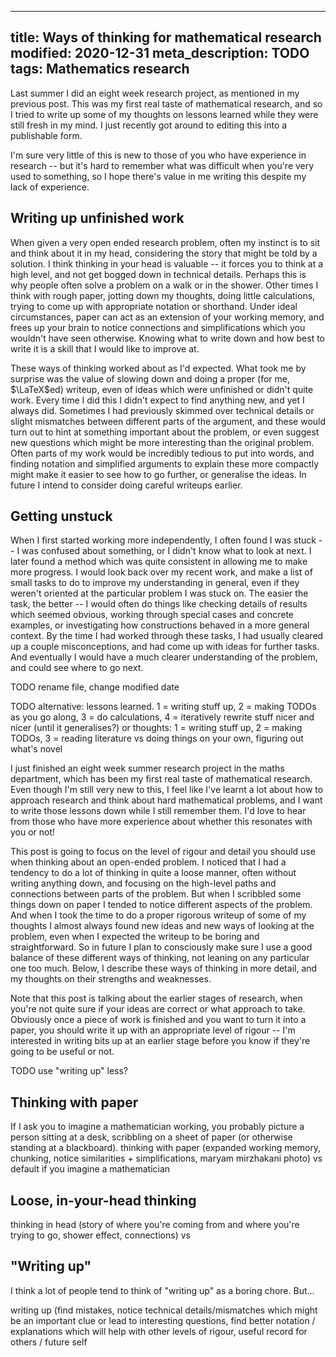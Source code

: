 ----
title: Ways of thinking for mathematical research
modified: 2020-12-31
meta_description: TODO
tags: Mathematics research
----

Last summer I did an eight week research project, as mentioned in my previous post. This was my first real taste of mathematical research, and so I tried to write up some of my thoughts on lessons learned while they were still fresh in my mind. I just recently got around to editing this into a publishable form.

I'm sure very little of this is new to those of you who have experience in research -- but it's hard to remember what was difficult when you're very used to something, so I hope there's value in me writing this despite my lack of experience.

## Writing up unfinished work

When given a very open ended research problem, often my instinct is to sit and think about it in my head, considering the story that might be told by a solution. I think thinking in your head is valuable -- it forces you to think at a high level, and not get bogged down in technical details. Perhaps this is why people often solve a problem on a walk or in the shower. Other times I think with rough paper, jotting down my thoughts, doing little calculations, trying to come up with appropriate notation or shorthand. Under ideal circumstances, paper can act as an extension of your working memory, and frees up your brain to notice connections and simplifications which you wouldn't have seen otherwise. Knowing what to write down and how best to write it is a skill that I would like to improve at.

These ways of thinking worked about as I'd expected. What took me by surprise was the value of slowing down and doing a proper (for me, $\LaTeX$ed) writeup, even of ideas which were unfinished or didn't quite work. Every time I did this I didn't expect to find anything new, and yet I always did. Sometimes I had previously skimmed over technical details or slight mismatches between different parts of the argument, and these would turn out to hint at something important about the problem, or even suggest new questions which might be more interesting than the original problem. Often parts of my work would be incredibly tedious to put into words, and finding notation and simplified arguments to explain these more compactly might make it easier to see how to go further, or generalise the ideas. In future I intend to consider doing careful writeups earlier.

## Getting unstuck

When I first started working more independently, I often found I was stuck -- I was confused about something, or I didn't know what to look at next. I later found a method which was quite consistent in allowing me to make more progress. I would look back over my recent work, and make a list of small tasks to do to improve my understanding in general, even if they weren't oriented at the particular problem I was stuck on. The easier the task, the better -- I would often do things like checking details of results which seemed obvious, working through special cases and concrete examples, or investigating how constructions behaved in a more general context. By the time I had worked through these tasks, I had usually cleared up a couple misconceptions, and had come up with ideas for further tasks. And eventually I would have a much clearer understanding of the problem, and could see where to go next.

TODO rename file, change modified date

TODO alternative: lessons learned. 1 = writing stuff up, 2 = making TODOs as you go along, 3 = do calculations, 4 = iteratively rewrite stuff nicer and nicer (until it generalises?)
or thoughts: 1 = writing stuff up, 2 = making TODOs, 3 = reading literature vs doing things on your own, figuring out what's novel

I just finished an eight week summer research project in the maths department, which has been my first real taste of mathematical research. Even though I'm still very new to this, I feel like I've learnt a lot about how to approach research and think about hard mathematical problems, and I want to write those lessons down while I still remember them. I'd love to hear from those who have more experience about whether this resonates with you or not!

This post is going to focus on the level of rigour and detail you should use when thinking about an open-ended problem. I noticed that I had a tendency to do a lot of thinking in quite a loose manner, often without writing anything down, and focusing on the high-level paths and connections between parts of the problem. But when I scribbled some things down on paper I tended to notice different aspects of the problem. And when I took the time to do a proper rigorous writeup of some of my thoughts I almost always found new ideas and new ways of looking at the problem, even when I expected the writeup to be boring and straightforward. So in future I plan to consciously make sure I use a good balance of these different ways of thinking, not leaning on any particular one too much. Below, I describe these ways of thinking in more detail, and my thoughts on their strengths and weaknesses.

Note that this post is talking about the earlier stages of research, when you're not quite sure if your ideas are correct or what approach to take. Obviously once a piece of work is finished and you want to turn it into a paper, you should write it up with an appropriate level of rigour -- I'm interested in writing bits up at an earlier stage before you know if they're going to be useful or not.
    
TODO use "writing up" less?

<!--more-->

## Thinking with paper

If I ask you to imagine a mathematician working, you probably picture a person sitting at a desk, scribbling on a sheet of paper (or otherwise standing at a blackboard).
thinking with paper (expanded working memory, chunking, notice similarities + simplifications, maryam mirzhakani photo) vs
default if you imagine a mathematician

## Loose, in-your-head thinking

thinking in head (story of where you're coming from and where you're trying to go, shower effect, connections) vs

## "Writing up"

I think a lot of people tend to think of "writing up" as a boring chore. But...

writing up (find mistakes, notice technical details/mismatches which might be an important clue or lead to interesting questions, find better notation / explanations which will help with other levels of rigour, useful record for others / future self
